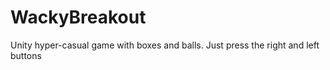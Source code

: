 # WackyBreakout
Unity hyper-casual game with boxes and balls. Just press the right and left buttons
